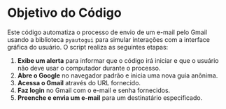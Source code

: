 # Objetivo do Código

Este código automatiza o processo de envio de um e-mail pelo Gmail usando a biblioteca `pyautogui` para simular interações com a interface gráfica do usuário. O script realiza as seguintes etapas:

1. **Exibe um alerta** para informar que o código irá iniciar e que o usuário não deve usar o computador durante o processo.
2. **Abre o Google** no navegador padrão e inicia uma nova guia anônima.
3. **Acessa o Gmail** através do URL fornecido.
4. **Faz login** no Gmail com o e-mail e senha fornecidos.
5. **Preenche e envia um e-mail** para um destinatário especificado.
